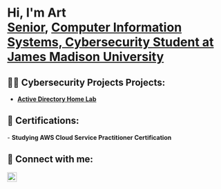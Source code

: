 <h1>Hi, I'm Art <br/><a href="https://github.com/romeraax">Senior</a>, <a href="https://www.linkedin.com/in/art-romera-a38326261/">Computer Information Systems, Cybersecurity Student at James Madison University</a>

<h2>👨‍💻 Cybersecurity Projects Projects:</h2>

- <b>[Active Directory Home Lab](https://github.com/romeraax/ActiveDirectoryLab)</b>
 
<h2> 📃 Certifications:</h2>
- <b>Studying AWS Cloud Service Practitioner Certification</b>

<h2> 🤳 Connect with me:</h2>

[<img align="left" alt="ArtRomera | LinkedIn" width="22px" src="https://cdn.jsdelivr.net/npm/simple-icons@v3/icons/linkedin.svg" />][linkedin]


[linkedin]: https://www.linkedin.com/in/art-romera-a38326261/

<!--
**joshmadakor1/joshmadakor1** is a ✨ _special_ ✨ repository because its `README.md` (this file) appears on your GitHub profile.

Here are some ideas to get you started:

- 🔭 I’m currently working on ...
- 🌱 I’m currently learning ...
- 👯 I’m looking to collaborate on ...
- 🤔 I’m looking for help with ...
- 💬 Ask me about ...
- 📫 How to reach me: ...
- 😄 Pronouns: ...
- ⚡ Fun fact: ...
-->
